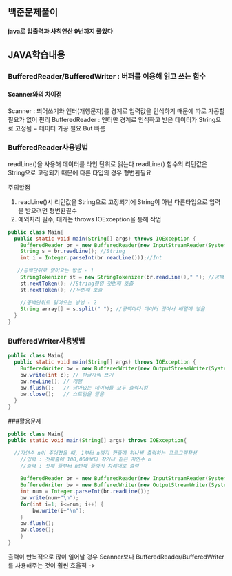 ## 백준문제풀이
#### java로 입출력과 사칙연산 9번까지 풀었다

## JAVA학습내용
### BufferedReader/BufferedWriter : 버퍼를 이용해 읽고 쓰는 함수
#### Scanner와의 차이점
Scanner : 띄어쓰기와 엔터(개행문자)를 경계로 입력값을 인식하기 때문에 따로 가공할 필요가 없어 편리
BufferedReader : 엔터만 경계로 인식하고 받은 데이터가 String으로 고정됨 = 데이터 가공 필요 But 빠름

### BufferedReader사용방법
readLine()을 사용해 데이터를 라인 단위로 읽는다
readLine() 함수의 리턴값은 String으로 고정되기 때문에 다른 타입의 경우 형변환필요

주의할점
1. readLine()시 리턴값을 String으로 고정되기에 String이 아닌 다른타입으로 입력을 받으려면 형변환필수
2. 예외처리 필수, 대개는 throws IOException을 통해 작업

```java
public class Main{
  public static void main(String[] args) throws IOException {
    BufferedReader br = new BufferedReader(new InputStreamReader(System.in)); //선언
    String s = br.readLine(); //String
    int i = Integer.parseInt(br.readLine()));//Int
   
   //공백단위로 읽어오는 방법 - 1
    StringTokenizer st = new StringTokenizer(br.readLine()," "); //공백단위로 끊어 읽을 수 있도록
    st.nextToken(); //String형임 첫번째 호출
    st.nextToken(); //두번째 호출
    
    //공백단위로 읽어오는 방법 - 2
    String array[] = s.split(" "); //공백마다 데이터 끊어서 배열에 넣음
  }
}
```

### BufferedWriter사용방법
```java
public class Main{
  public static void main(String[] args) throws IOException {
    BufferedWriter bw = new BufferedWriter(new OutputStreamWriter(System.out));
    bw.write(int c); // 한글자씩 쓰기
    bw.newLine(); // 개행
    bw.flush();   // 남아있는 데이터를 모두 출력시킴
    bw.close();   // 스트림을 닫음
  }
}
```

###활용문제
```java
public class Main{
public static void main(String[] args) throws IOException{

  //자연수 n이 주어졌을 때, 1부터 n까지 한줄에 하나씩 출력하는 프로그램작성
	//입력 : 첫째줄에 100,000보다 작거나 같은 자연수 n
	//출력 : 첫째 줄부터 n번째 줄까지 차례대로 출력
    
	BufferedReader br = new BufferedReader(new InputStreamReader(System.in));
	BufferedWriter bw = new BufferedWriter(new OutputStreamWriter(System.out));
	int num = Integer.parseInt(br.readLine());
	bw.write(num+"\n"); 
	for(int i=1; i<=num; i++) {
		bw.write(i+"\n");
	}
	bw.flush();
	bw.close();
	}
}
```
출력이 반복적으로 많이 일어날 경우 Scanner보다 BufferedReader/BufferedWriter를 사용해주는 것이 훨씬 효율적 -> 

